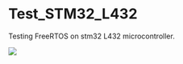 # Test_STM32_L432
Testing FreeRTOS on stm32 L432 microcontroller.


<a href="http://teamcity:8111/viewType.html?buildTypeId=TestStm32l432_Build&guest=1">
<img src="http://teamcity:8111/app/rest/builds/buildType:(id:TestStm32l432_Build)/statusIcon"/>
</a>
